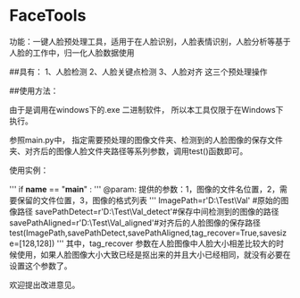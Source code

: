 # FaceTools
功能：一键人脸预处理工具，适用于在人脸识别，人脸表情识别，人脸分析等基于人脸的工作中，归一化人脸数据使用

##具有：
1、人脸检测
2、人脸关键点检测
3、人脸对齐
这三个预处理操作

##使用方法：

由于是调用在windows下的.exe 二进制软件， 所以本工具仅限于在Windows下执行。

参照main.py中，
指定需要预处理的图像文件夹、检测到的人脸图像的保存文件夹、对齐后的图像人脸文件夹路径等系列参数，调用test()函数即可。

使用实例：

'''
if __name__ == "__main__" :
    '''
    @param: 提供的参数：1，图像的文件名位置，2，需要保留的文件位置，3，图像的格式列表
    '''
    ImagePath=r'D:\Test\Val' #原始的图像路径
    savePathDetect=r'D:\Test\Val_detect'#保存中间检测到的图像的路径
    savePathAligned=r'D:\Test\Val_aligned'#对齐后的人脸图像的保存路径
    test(ImagePath,savePathDetect,savePathAligned,tag_recover=True,savesize=[128,128])
'''
其中，tag_recover 参数在人脸图像中人脸大小相差比较大的时候使用，如果人脸图像大小大致已经是抠出来的并且大小已经相同，就没有必要在设置这个参数了。

欢迎提出改进意见。
